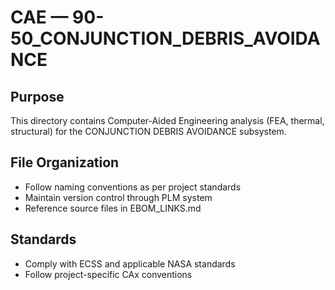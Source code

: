 # CAE — 90-50_CONJUNCTION_DEBRIS_AVOIDANCE

## Purpose

This directory contains Computer-Aided Engineering analysis (FEA, thermal, structural) for the CONJUNCTION DEBRIS AVOIDANCE subsystem.

## File Organization

- Follow naming conventions as per project standards
- Maintain version control through PLM system
- Reference source files in EBOM_LINKS.md

## Standards

- Comply with ECSS and applicable NASA standards
- Follow project-specific CAx conventions
